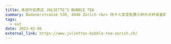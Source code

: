 ```yaml
---
title: 朱丽叶奶茶店 JULIETTE’S BUBBLE TEA
summary: Badenerstrasse 530, 8048 Zürich <br> 持卡人享受免费小杯升大杯或者奶茶买三送一优惠（两个优惠不予叠加）
tags:
  - eat
date: 2023-02-06
external_link: https://www.juliettes-bubble-tea-zurich.ch/
---
```

